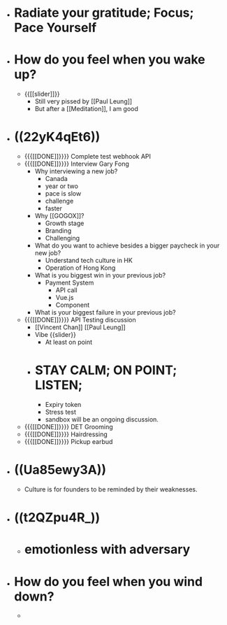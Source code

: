 - # Radiate your gratitude; Focus; Pace Yourself
- # How do you feel when you wake up?
    - {{[[slider]]}}
        - Still very pissed by [[Paul Leung]]
        - But after a [[Meditation]], I am good
- # ((22yK4qEt6))
    - {{{[[DONE]]}}}} Complete test webhook API
    - {{{[[DONE]]}}}} Interview Gary Fong
        - Why interviewing a new job?
            - Canada
            - year or two
            - pace is slow
            - challenge
            - faster
        - Why [[GOGOX]]?
            - Growth stage
            - Branding
            - Challenging
        - What do you want to achieve besides a bigger paycheck in your new job?
            - Understand tech culture in HK
            - Operation of Hong Kong
        - What is you biggest win in your previous job?
            - Payment System
                - API call
                - Vue.js
                - Component
        - What is your biggest failure in your previous job?
    - {{{[[DONE]]}}}} API Testing discussion
        - [[Vincent Chan]] [[Paul Leung]]
        - Vibe {{slider}}
            - At least on point
        - # STAY CALM; ON POINT; LISTEN;
            - Expiry token
            - Stress test
            - sandbox will be an ongoing discussion.
    - {{{[[DONE]]}}}} DET Grooming
    - {{{[[DONE]]}}}} Hairdressing
    - {{{[[DONE]]}}}} Pickup earbud
- # ((Ua85ewy3A))
    - Culture is for founders to be reminded by their weaknesses.
- # ((t2QZpu4R_))
    - # emotionless with adversary 
- # How do you feel when you wind down?
    - 
